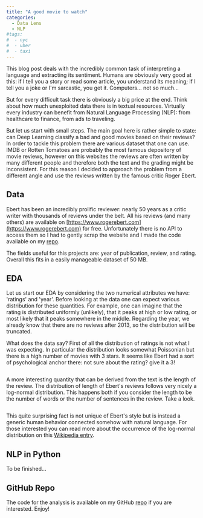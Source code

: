 ```yaml
---
title: "A good movie to watch"
categories:
  - Data Lens
  - NLP
#tags:
#  - nyc
#  - uber
#  - taxi
---
```


This blog post deals with the incredibly common task of interpreting a language and extracting its sentiment. Humans are obviously very good at this: if I tell you a story or read some article, you understand its meaning; if I tell you a joke or I'm sarcastic, you get it. Computers... not so much...

But for every difficult task there is obviously a big price at the end. Think about how much unexploited data there is in textual resources. Virtually every industry can benefit from Natural Language Processing (NLP): from healthcare to finance, from ads to traveling.

But let us start with small steps. The main goal here is rather simple to state: can Deep Learning classify a bad and good movies based on their reviews? In order to tackle this problem there are various dataset that one can use. IMDB or Rotten Tomatoes are probably the most famous depository of movie reviews, however on this websites the reviews are often written by many different people and therefore both the text and the grading might be inconsistent. For this reason I decided to approach the problem from a different angle and use the reviews written by the famous critic Roger Ebert.

## Data

Ebert has been an incredibly prolific reviewer: nearly 50 years as a critic writer with thousands of reviews under the belt. All his reviews (and many others) are available on [https://www.rogerebert.com](https://www.rogerebert.com) for free. Unfortunately there is no API to access them so I had to gently scrap the website and I made the code available on my [repo](https://github.com/gt987/A-good-movie).

The fields useful for this projects are: year of publication, review, and rating. Overall this fits in a easily manageable dataset of 50 MB.

## EDA

Let us start our EDA by considering the two numerical attributes we have: 'ratings' and 'year'. Before looking at the data one can expect various distribution for these quantities. For example, one can imagine that the rating is distributed uniformly (unlikely), that it peaks at high or low rating, or most likely that it peaks somewhere in the middle. Regarding the year, we already know that there are no reviews after 2013, so the distribution will be truncated.    

What does the data say? First of all the distribution of ratings is not what I was expecting. In particular the distribution looks somewhat Poissonian but there is a high number of movies with 3 stars. It seems like Ebert had a sort of psychological anchor there: not sure about the rating? give it a 3!    

<img src="https://gt987.github.io/assets/images/Ebert/dist.png" alt="">

A more interesting quantity that can be derived from the text is the length of the review. The distribution of length of Ebert's reviews follows very nicely a log-normal distribution. This happens both if you consider the length to be the number of words or the number of sentences in the review. Take a look.

<img src="https://gt987.github.io/assets/images/Ebert/length.png" alt="">

This quite surprising fact is not unique of Ebert's style but is instead a generic human behavior connected somehow with natural language. For those interested you can read more about the occurrence of the log-normal distribution on this [Wikipedia entry](https://en.wikipedia.org/wiki/Log-normal_distribution#Occurrence_and_applications).

## NLP in Python

To be finished...

## GitHub Repo

The code for the analysis is available on my GitHub [repo](https://github.com/gt987/A-good-movie) if you are interested. Enjoy!
